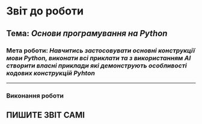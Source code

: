 # Звіт до роботи
## Тема: _Основи програмування на Python_
### Мета роботи: _Навчитись застосовувати основні конструкції мови Python, виконати всі приклати та з використанням AI створити власні приклади які демонструють особливості кодових конструкцій Pyhton_

---
### Виконання роботи

ПИШИТЕ ЗВІТ САМІ
---